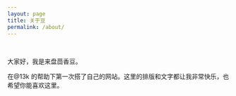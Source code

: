 ```yaml
---
layout: page
title: 关于豆
permalink: /about/
---
```


<br/>

大家好，我是来盘茴香豆。

在@13k 的帮助下第一次搭了自己的网站。这里的排版和文字都让我非常快乐，也希望你能喜欢这里。

<br/>

<br/>




